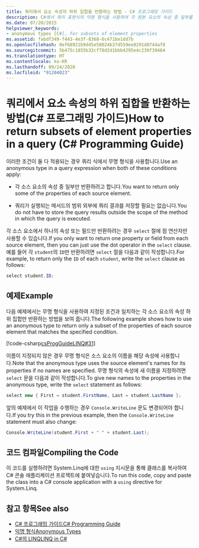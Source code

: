 ```yaml
---
title: 쿼리에서 요소 속성의 하위 집합을 반환하는 방법 - C# 프로그래밍 가이드
description: C#에서 쿼리 표현식의 익명 형식을 사용하여 각 원본 요소의 속성 중 일부를 반환하는 방법에 대해 알아봅니다.
ms.date: 07/20/2015
helpviewer_keywords:
- anonymous types [C#], for subsets of element properties
ms.assetid: fabdf349-f443-4e3f-8368-6c471be1dd7b
ms.openlocfilehash: 0ef68921b9d45e58024b37d559ee8291d8744af8
ms.sourcegitcommit: 5b475c1855b32cf78d2d1bbb4295e4c236f39464
ms.translationtype: HT
ms.contentlocale: ko-KR
ms.lasthandoff: 09/24/2020
ms.locfileid: "91204023"
---
```

# <a name="how-to-return-subsets-of-element-properties-in-a-query-c-programming-guide"></a><span data-ttu-id="81223-103">쿼리에서 요소 속성의 하위 집합을 반환하는 방법(C# 프로그래밍 가이드)</span><span class="sxs-lookup"><span data-stu-id="81223-103">How to return subsets of element properties in a query (C# Programming Guide)</span></span>

<span data-ttu-id="81223-104">이러한 조건이 둘 다 적용되는 경우 쿼리 식에서 무명 형식을 사용합니다.</span><span class="sxs-lookup"><span data-stu-id="81223-104">Use an anonymous type in a query expression when both of these conditions apply:</span></span>  
  
- <span data-ttu-id="81223-105">각 소스 요소의 속성 중 일부만 반환하려고 합니다.</span><span class="sxs-lookup"><span data-stu-id="81223-105">You want to return only some of the properties of each source element.</span></span>  
  
- <span data-ttu-id="81223-106">쿼리가 실행되는 메서드의 범위 외부에 쿼리 결과를 저장할 필요는 없습니다.</span><span class="sxs-lookup"><span data-stu-id="81223-106">You do not have to store the query results outside the scope of the method in which the query is executed.</span></span>  
  
 <span data-ttu-id="81223-107">각 소스 요소에서 하나의 속성 또는 필드만 반환하려는 경우 `select` 절에 점 연산자만 사용할 수 있습니다.</span><span class="sxs-lookup"><span data-stu-id="81223-107">If you only want to return one property or field from each source element, then you can just use the dot operator in the `select` clause.</span></span> <span data-ttu-id="81223-108">예를 들어 각 `student`의 `ID`만 반환하려면 `select` 절을 다음과 같이 작성합니다.</span><span class="sxs-lookup"><span data-stu-id="81223-108">For example, to return only the `ID` of each `student`, write the `select` clause as follows:</span></span>  
  
```csharp  
select student.ID;  
```  
  
## <a name="example"></a><span data-ttu-id="81223-109">예제</span><span class="sxs-lookup"><span data-stu-id="81223-109">Example</span></span>  

 <span data-ttu-id="81223-110">다음 예제에서는 무명 형식을 사용하여 지정된 조건과 일치하는 각 소스 요소의 속성 하위 집합만 반환하는 방법을 보여 줍니다.</span><span class="sxs-lookup"><span data-stu-id="81223-110">The following example shows how to use an anonymous type to return only a subset of the properties of each source element that matches the specified condition.</span></span>  
  
 [!code-csharp[csProgGuideLINQ#31](~/samples/snippets/csharp/VS_Snippets_VBCSharp/csProgGuideLINQ/CS/csRef30LangFeatures_2.cs#31)]  
  
 <span data-ttu-id="81223-111">이름이 지정되지 않은 경우 무명 형식은 소스 요소의 이름을 해당 속성에 사용합니다.</span><span class="sxs-lookup"><span data-stu-id="81223-111">Note that the anonymous type uses the source element's names for its properties if no names are specified.</span></span> <span data-ttu-id="81223-112">무명 형식의 속성에 새 이름을 지정하려면 `select` 문을 다음과 같이 작성합니다.</span><span class="sxs-lookup"><span data-stu-id="81223-112">To give new names to the properties in the anonymous type, write the `select` statement as follows:</span></span>  
  
```csharp  
select new { First = student.FirstName, Last = student.LastName };  
```  
  
 <span data-ttu-id="81223-113">앞의 예제에서 이 작업을 수행하는 경우 `Console.WriteLine` 문도 변경되어야 합니다.</span><span class="sxs-lookup"><span data-stu-id="81223-113">If you try this in the previous example, then the `Console.WriteLine` statement must also change:</span></span>  
  
```csharp  
Console.WriteLine(student.First + " " + student.Last);  
```  
  
## <a name="compiling-the-code"></a><span data-ttu-id="81223-114">코드 컴파일</span><span class="sxs-lookup"><span data-stu-id="81223-114">Compiling the Code</span></span>  
  
<span data-ttu-id="81223-115">이 코드를 실행하려면 System.Linq에 대한 `using` 지시문을 통해 클래스를 복사하여 C# 콘솔 애플리케이션 프로젝트에 붙여넣습니다.</span><span class="sxs-lookup"><span data-stu-id="81223-115">To run this code, copy and paste the class into a C# console application  with a `using` directive for System.Linq.</span></span>
  
## <a name="see-also"></a><span data-ttu-id="81223-116">참고 항목</span><span class="sxs-lookup"><span data-stu-id="81223-116">See also</span></span>

- [<span data-ttu-id="81223-117">C# 프로그래밍 가이드</span><span class="sxs-lookup"><span data-stu-id="81223-117">C# Programming Guide</span></span>](../index.md)
- [<span data-ttu-id="81223-118">익명 형식</span><span class="sxs-lookup"><span data-stu-id="81223-118">Anonymous Types</span></span>](./anonymous-types.md)
- [<span data-ttu-id="81223-119">C#의 LINQ</span><span class="sxs-lookup"><span data-stu-id="81223-119">LINQ in C#</span></span>](../../linq/index.md)
